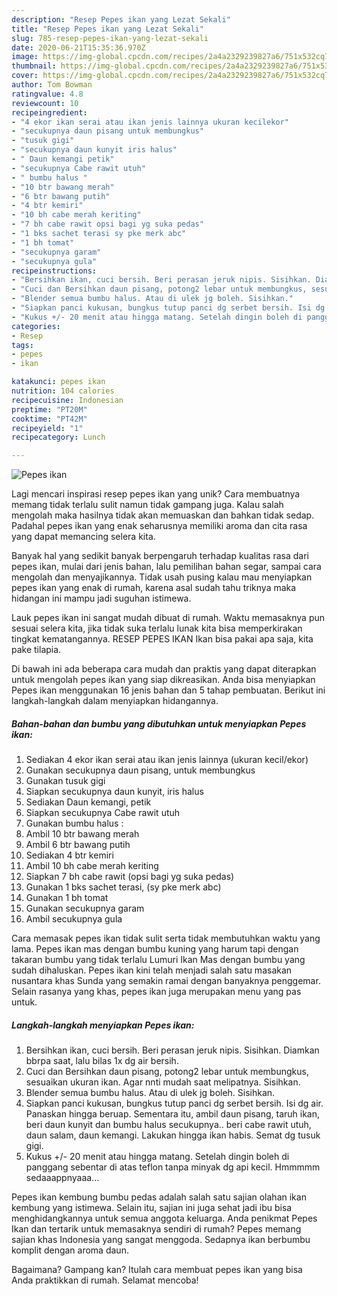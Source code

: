 ```yaml
---
description: "Resep Pepes ikan yang Lezat Sekali"
title: "Resep Pepes ikan yang Lezat Sekali"
slug: 785-resep-pepes-ikan-yang-lezat-sekali
date: 2020-06-21T15:35:36.970Z
image: https://img-global.cpcdn.com/recipes/2a4a2329239827a6/751x532cq70/pepes-ikan-foto-resep-utama.jpg
thumbnail: https://img-global.cpcdn.com/recipes/2a4a2329239827a6/751x532cq70/pepes-ikan-foto-resep-utama.jpg
cover: https://img-global.cpcdn.com/recipes/2a4a2329239827a6/751x532cq70/pepes-ikan-foto-resep-utama.jpg
author: Tom Bowman
ratingvalue: 4.8
reviewcount: 10
recipeingredient:
- "4 ekor ikan serai atau ikan jenis lainnya ukuran kecilekor"
- "secukupnya daun pisang untuk membungkus"
- "tusuk gigi"
- "secukupnya daun kunyit iris halus"
- " Daun kemangi petik"
- "secukupnya Cabe rawit utuh"
- " bumbu halus "
- "10 btr bawang merah"
- "6 btr bawang putih"
- "4 btr kemiri"
- "10 bh cabe merah keriting"
- "7 bh cabe rawit opsi bagi yg suka pedas"
- "1 bks sachet terasi sy pke merk abc"
- "1 bh tomat"
- "secukupnya garam"
- "secukupnya gula"
recipeinstructions:
- "Bersihkan ikan, cuci bersih. Beri perasan jeruk nipis. Sisihkan. Diamkan bbrpa saat, lalu bilas 1x dg air bersih."
- "Cuci dan Bersihkan daun pisang, potong2 lebar untuk membungkus, sesuaikan ukuran ikan. Agar nnti mudah saat melipatnya. Sisihkan."
- "Blender semua bumbu halus. Atau di ulek jg boleh. Sisihkan."
- "Siapkan panci kukusan, bungkus tutup panci dg serbet bersih. Isi dg air. Panaskan hingga beruap. Sementara itu, ambil daun pisang, taruh ikan, beri daun kunyit dan bumbu halus secukupnya.. beri cabe rawit utuh, daun salam, daun kemangi. Lakukan hingga ikan habis. Semat dg tusuk gigi."
- "Kukus +/- 20 menit atau hingga matang. Setelah dingin boleh di panggang sebentar di atas teflon tanpa minyak dg api kecil. Hmmmmm sedaaappnyaaa..."
categories:
- Resep
tags:
- pepes
- ikan

katakunci: pepes ikan 
nutrition: 104 calories
recipecuisine: Indonesian
preptime: "PT20M"
cooktime: "PT42M"
recipeyield: "1"
recipecategory: Lunch

---
```



![Pepes ikan](https://img-global.cpcdn.com/recipes/2a4a2329239827a6/751x532cq70/pepes-ikan-foto-resep-utama.jpg)

Lagi mencari inspirasi resep pepes ikan yang unik? Cara membuatnya memang tidak terlalu sulit namun tidak gampang juga. Kalau salah mengolah maka hasilnya tidak akan memuaskan dan bahkan tidak sedap. Padahal pepes ikan yang enak seharusnya memiliki aroma dan cita rasa yang dapat memancing selera kita.

Banyak hal yang sedikit banyak berpengaruh terhadap kualitas rasa dari pepes ikan, mulai dari jenis bahan, lalu pemilihan bahan segar, sampai cara mengolah dan menyajikannya. Tidak usah pusing kalau mau menyiapkan pepes ikan yang enak di rumah, karena asal sudah tahu triknya maka hidangan ini mampu jadi suguhan istimewa.

Lauk pepes ikan ini sangat mudah dibuat di rumah. Waktu memasaknya pun sesuai selera kita, jika tidak suka terlalu lunak kita bisa memperkirakan tingkat kematangannya. RESEP PEPES IKAN Ikan bisa pakai apa saja, kita pake tilapia.


Di bawah ini ada beberapa cara mudah dan praktis yang dapat diterapkan untuk mengolah pepes ikan yang siap dikreasikan. Anda bisa menyiapkan Pepes ikan menggunakan 16 jenis bahan dan 5 tahap pembuatan. Berikut ini langkah-langkah dalam menyiapkan hidangannya.

<!--inarticleads1-->

##### Bahan-bahan dan bumbu yang dibutuhkan untuk menyiapkan Pepes ikan:

1. Sediakan 4 ekor ikan serai atau ikan jenis lainnya (ukuran kecil/ekor)
1. Gunakan secukupnya daun pisang, untuk membungkus
1. Gunakan tusuk gigi
1. Siapkan secukupnya daun kunyit, iris halus
1. Sediakan  Daun kemangi, petik
1. Siapkan secukupnya Cabe rawit utuh
1. Gunakan  bumbu halus :
1. Ambil 10 btr bawang merah
1. Ambil 6 btr bawang putih
1. Sediakan 4 btr kemiri
1. Ambil 10 bh cabe merah keriting
1. Siapkan 7 bh cabe rawit (opsi bagi yg suka pedas)
1. Gunakan 1 bks sachet terasi, (sy pke merk abc)
1. Gunakan 1 bh tomat
1. Gunakan secukupnya garam
1. Ambil secukupnya gula


Cara memasak pepes ikan tidak sulit serta tidak membutuhkan waktu yang lama. Pepes ikan mas dengan bumbu kuning yang harum tapi dengan takaran bumbu yang tidak terlalu Lumuri Ikan Mas dengan bumbu yang sudah dihaluskan. Pepes ikan kini telah menjadi salah satu masakan nusantara khas Sunda yang semakin ramai dengan banyaknya penggemar. Selain rasanya yang khas, pepes ikan juga merupakan menu yang pas untuk. 

<!--inarticleads2-->

##### Langkah-langkah menyiapkan Pepes ikan:

1. Bersihkan ikan, cuci bersih. Beri perasan jeruk nipis. Sisihkan. Diamkan bbrpa saat, lalu bilas 1x dg air bersih.
1. Cuci dan Bersihkan daun pisang, potong2 lebar untuk membungkus, sesuaikan ukuran ikan. Agar nnti mudah saat melipatnya. Sisihkan.
1. Blender semua bumbu halus. Atau di ulek jg boleh. Sisihkan.
1. Siapkan panci kukusan, bungkus tutup panci dg serbet bersih. Isi dg air. Panaskan hingga beruap. Sementara itu, ambil daun pisang, taruh ikan, beri daun kunyit dan bumbu halus secukupnya.. beri cabe rawit utuh, daun salam, daun kemangi. Lakukan hingga ikan habis. Semat dg tusuk gigi.
1. Kukus +/- 20 menit atau hingga matang. Setelah dingin boleh di panggang sebentar di atas teflon tanpa minyak dg api kecil. Hmmmmm sedaaappnyaaa...


Pepes ikan kembung bumbu pedas adalah salah satu sajian olahan ikan kembung yang istimewa. Selain itu, sajian ini juga sehat jadi ibu bisa menghidangkannya untuk semua anggota keluarga. Anda penikmat Pepes Ikan dan tertarik untuk memasaknya sendiri di rumah? Pepes memang sajian khas Indonesia yang sangat menggoda. Sedapnya ikan berbumbu komplit dengan aroma daun. 

Bagaimana? Gampang kan? Itulah cara membuat pepes ikan yang bisa Anda praktikkan di rumah. Selamat mencoba!
